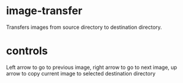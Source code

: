 # image-transfer

Transfers images from source directory to destination directory.

# controls

Left arrow to go to previous image, right arrow to go to next image, up arrow to copy current image to selected destination directory


